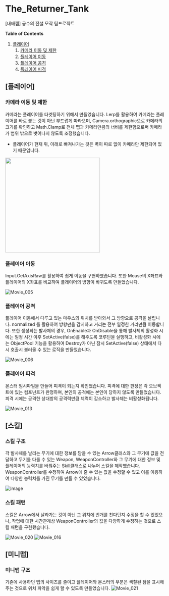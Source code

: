 # The_Returner_Tank
[내배캠] 궁수의 전설 모작 팀프로젝트

**Table of Contents**
1. [플레이어](#[플레이어])
    1. [카메라 이동 및 제한](#카메라-이동-및-제한)
    1. [플레이어 이동](#플레이어-이동)
    1. [플레이어 공격](#플레이어-공격)
    1. [플레이어 피격](#플레이어-피격)

## [플레이어]

### 카메라 이동 및 제한
카메라는 플레이어를 타겟팅하기 위해서 만들었습니다. Lerp를 활용하여 카메라는 플레이어를 바로 붙는 것이 아닌 부드럽게 따라오며, Camera.orthographic으로 카메라의 크기를 확인하고 Math.Clamp로 전체 맵과 카메라만큼의 너비를 제한함으로써 카메라가 범위 밖으로 벗어나지 않도록 조정했습니다.
- 플레이어가 현재 위, 아래로 빠져나가는 것은 벽이 따로 없이 카메라만 제한되어 있기 때문입니다.

<img src="https://github.com/user-attachments/assets/45283051-18e3-4023-985c-c1a4aa06c7eb" width="300">

### 플레이어 이동
Input.GetAxisRaw를 활용하여 쉽게 이동을 구현하였습니다. 또한 Mouse의 X좌표와 플레이어의 X좌표를 비교하여 플레이어의 방향이 바뀌도록 만들었습니다.

![Movie_005](https://github.com/user-attachments/assets/61e5e975-203e-413f-b014-088467dc1412)


### 플레이어 공격
플레이어 이동에서 다루고 있는 마우스의 위치를 받아와서 그 방향으로 공격을 날립니다. normalized 를 활용하여 방향만을 감지하고 거리는 전부 일정한 거리만큼 이동합니다. 
또한 생성되는 발사체의 경우, OnEnable과 OnDisable을 통해 발사체의 활성화 시에는 일정 시간 이후 SetActive(false)를 해주도록 코루틴을 실행하고, 
비활성화 시에는 ObjectPool 기능을 활용하여 Destroy가 아닌 잠시 SetActive(false) 상태에서 다시 호출시 불러올 수 있는 로직을 만들었습니다.

![Movie_006](https://github.com/user-attachments/assets/7dcd25ca-bb57-4bb3-9f39-f0cb3df013dd)

### 플레이어 피격
몬스터 임시파일을 만들어 피격이 되는지 확인했습니다. 
피격에 대한 판정은 각 오브젝트에 있는 컴포넌트가 판정하며, 본인의 공격에는 본인이 당하지 않도록 만들었습니다. 
피격 시에는 공격한 상대방의 공격력만큼 체력이 감소하고 발사체는 비활성화됩니다. 

![Movie_013](https://github.com/user-attachments/assets/f0a81d29-8ca7-4154-a95b-10f086768aed)

## [스킬]

### 스킬 구조
각 발사체를 날리는 무기에 대한 정보를 담을 수 있는 Arrow클래스와 그 무기에 값을 전달하고 무기를 다룰 수 있는 Weapon, WeaponController와 그 무기에 대한 정보 및 플레이어의 능력치를 바꿔주는 Skill클래스로 나누어 스킬을 제작했습니다. WeaponController를 수정하여 Arrow에 줄 수 있는 값을 수정할 수 있고 이를 이용하여 다양한 능력치를 가진 무기를 만들 수 있었습니다.

![image](https://github.com/user-attachments/assets/039936c0-2e40-4d44-8393-2d95ee7986dd)

### 스킬 패턴
스킬은 Arrow에서 날라가는 것이 아닌 그 위치에 번개를 친다던지 수정을 할 수 있었으나, 작업에 대한 시간관계상 WeaponController의 값을 다양하게 수정하는 것으로 스킬 패턴을 구현했습니다.

![Movie_020](https://github.com/user-attachments/assets/6f7f5c4d-4283-4480-a2c3-643bbece9d52)
![Movie_016](https://github.com/user-attachments/assets/3779a25b-a53a-4b8c-ae2a-fb1b1cf9b263)

## [미니맵]

### 미니맵 구조
기존에 사용하던 맵의 사이즈를 줄이고 플레이어와 몬스터의 부분은 색칠된 점을 표시해주는 것으로 위치 파악을 쉽게 할 수 있도록 만들었습니다.
![Movie_021](https://github.com/user-attachments/assets/8865a3f1-d433-40cc-a333-70842492afd1)



